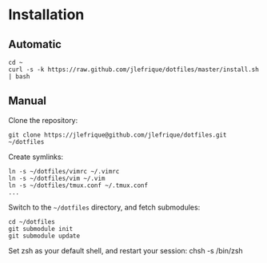 Installation
============

Automatic
---------

    cd ~
    curl -s -k https://raw.github.com/jlefrique/dotfiles/master/install.sh | bash

Manual
------

Clone the repository:

    git clone https://jlefrique@github.com/jlefrique/dotfiles.git ~/dotfiles

Create symlinks:

    ln -s ~/dotfiles/vimrc ~/.vimrc
    ln -s ~/dotfiles/vim ~/.vim
    ln -s ~/dotfiles/tmux.conf ~/.tmux.conf
    ...

Switch to the `~/dotfiles` directory, and fetch submodules:

    cd ~/dotfiles
    git submodule init
    git submodule update

Set zsh as your default shell, and restart your session:
    chsh -s /bin/zsh
